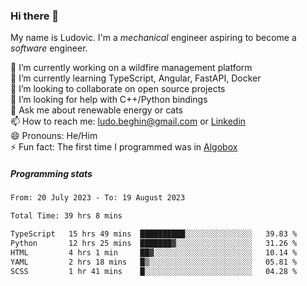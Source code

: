 ### Hi there 👋

My name is Ludovic. I'm a *mechanical* engineer aspiring to become a *software* engineer.

 🔭 I’m currently working on a wildfire management platform<br/>
 🌱 I’m currently learning TypeScript, Angular, FastAPI, Docker<br/>
 👯 I’m looking to collaborate on open source projects<br/>
 🤔 I’m looking for help with C++/Python bindings<br/>
 💬 Ask me about renewable energy or cats<br/>
 📫 How to reach me: ludo.beghin@gmail.com or [Linkedin](https://www.linkedin.com/in/ludovic-beghin/)<br/>
 😄 Pronouns: He/Him<br/>
 ⚡ Fun fact: The first time I programmed was in [Algobox](https://fr.wikipedia.org/wiki/Algobox)<br/>

##### Programming stats
<!--START_SECTION:waka-->

```txt
From: 20 July 2023 - To: 19 August 2023

Total Time: 39 hrs 8 mins

TypeScript   15 hrs 49 mins  ██████████░░░░░░░░░░░░░░░   39.83 %
Python       12 hrs 25 mins  ███████▓░░░░░░░░░░░░░░░░░   31.26 %
HTML         4 hrs 1 min     ██▓░░░░░░░░░░░░░░░░░░░░░░   10.14 %
YAML         2 hrs 18 mins   █▒░░░░░░░░░░░░░░░░░░░░░░░   05.81 %
SCSS         1 hr 41 mins    █░░░░░░░░░░░░░░░░░░░░░░░░   04.28 %
```

<!--END_SECTION:waka-->
